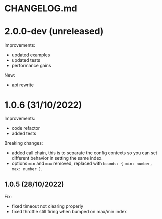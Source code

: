 # CHANGELOG.md

# 2.0.0-dev (unreleased)

Improvements:

- updated examples
- updated tests
- performance gains

New:

- api rewrite

# 1.0.6 (31/10/2022)

Improvements:

- code refactor
- added tests

Breaking changes:

- added call chain, this is to separate the config contexts so you can set different behavior in setting the same index.
- options `min` and `max` removed, replaced with `bounds: { min: number, max: number }`.

## 1.0.5 (28/10/2022)

Fix:

- fixed timeout not clearing properly
- fixed throttle still firing when bumped on max/min index
